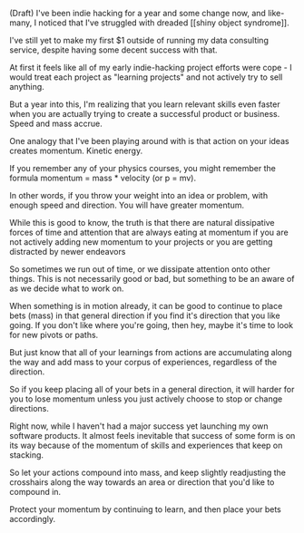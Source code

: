 (Draft)
I've been indie hacking for a year and some change now, and like-many, I noticed that I've struggled with dreaded [[shiny object syndrome]]. 

I've still yet to make my first $1 outside of running my data consulting service, despite having some decent success with that.

At first it feels like all of my early indie-hacking project efforts were cope - I would treat each project as "learning projects" and not actively try to sell anything. 

But a year into this, I'm realizing that you learn relevant skills even faster when you are actually trying to create a successful product or business. Speed and mass accrue.

One analogy that I've been playing around with is that action on your ideas creates momentum. Kinetic energy. 

If you remember any of your physics courses, you might remember the formula momentum =  mass * velocity (or p = mv). 

In other words, if you throw your weight into an idea or problem, with enough speed and direction. You will have greater momentum. 

While this is good to know, the truth is that there are natural dissipative forces of time and attention that are always eating at momentum if you are not actively adding new momentum to your projects or you are getting distracted by newer endeavors

So sometimes we run out of time, or we dissipate attention onto other things. This is not necessarily good or bad, but something to be an aware of as we decide what to work on. 

When something is in motion already, it can be good to continue to place bets (mass) in that general direction if you find it's direction that you like going. If you don't like where you're going, then hey, maybe it's time to look for new pivots or paths. 

But just know that all of your learnings from actions are accumulating along the way and add mass to your corpus of experiences, regardless of the direction.

So if you keep placing all of your bets in a general direction, it will harder for you to lose momentum unless you just actively choose to stop or change directions. 

Right now, while I haven't had a major success yet launching my own software products. It almost feels inevitable that success of some form is on its way because of the momentum of skills and experiences that keep on stacking. 

So let your actions compound into mass, and keep slightly readjusting the crosshairs along the way towards an area or direction that you'd like to compound in.

Protect your momentum by continuing to learn, and then place your bets accordingly.